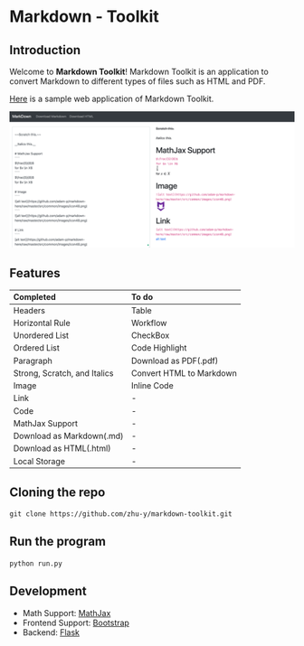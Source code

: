 # Markdown - Toolkit

## Introduction
Welcome to **Markdown Toolkit**! Markdown Toolkit is an application to convert Markdown to different types of files such as HTML and PDF.


[Here](http://yzhu.pythonanywhere.com/) is a sample web application of Markdown Toolkit.

![Example](docs/product1.png)

## Features
|Completed|To do|
|:---|:---|
|  Headers|Table|
|  Horizontal Rule | Workflow|
|  Unordered List | CheckBox|
|  Ordered List|Code Highlight|
|  Paragraph|Download as PDF(.pdf)|
|  Strong, Scratch, and Italics| Convert HTML to Markdown|
|  Image|Inline Code|
|  Link|-|
|  Code|-|
|  MathJax Support|-|
|  Download as Markdown(.md)|-|
|  Download as HTML(.html)|-|
|  Local Storage|-|

## Cloning the repo
```
git clone https://github.com/zhu-y/markdown-toolkit.git
```

## Run the program
```
python run.py
```

## Development
- Math Support: [MathJax](https://www.mathjax.org/)
- Frontend Support: [Bootstrap](https://getbootstrap.com/)
- Backend: [Flask](http://flask.pocoo.org/)
